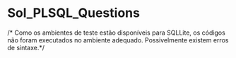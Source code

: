 # Sol_PLSQL_Questions

/*   Como os ambientes de teste estão disponíveis para SQLLite, os códigos não foram executados no ambiente adequado. 
Possivelmente existem erros de sintaxe.*/
